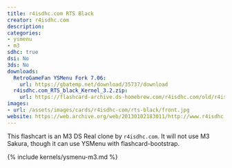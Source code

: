 ```yaml
---
title: r4isdhc.com RTS Black
creator: r4isdhc.com
description:
categories:
- ysmenu
- m3
sdhc: true
dsi: No
3ds: No
downloads:
  RetroGameFan YSMenu Fork 7.06:
    url: https://gbatemp.net/download/35737/download
  r4isdhc.com_RTS_black_Kernel_3.2.zip:
    url: https://flashcard-archive.ds-homebrew.com/r4isdhc.com/old/r4isdhc.com_RTS_black_Kernel_3.2.zip
images:
- url: /assets/images/cards/r4isdhc-com/rts-black/front.jpg
website: https://web.archive.org/web/20130102183011/http://www.r4isdhc.com/
---
```


This flashcart is an M3 DS Real clone by `r4isdhc.com`. It will not use M3 Sakura, though it can use YSMenu with flashcard-bootstrap.

{% include kernels/ysmenu-m3.md %}
